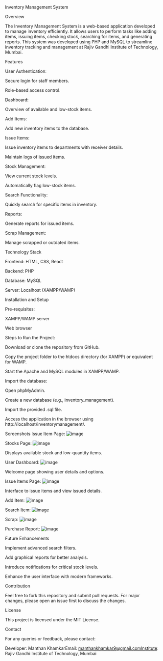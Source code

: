Inventory Management System

Overview

The Inventory Management System is a web-based application developed to manage inventory efficiently. It allows users to perform tasks like adding items, issuing items, checking stock, searching for items, and generating reports. This system was developed using PHP and MySQL to streamline inventory tracking and management at Rajiv Gandhi Institute of Technology, Mumbai.

Features

User Authentication:

Secure login for staff members.

Role-based access control.

Dashboard:

Overview of available and low-stock items.

Add Items:

Add new inventory items to the database.

Issue Items:

Issue inventory items to departments with receiver details.

Maintain logs of issued items.

Stock Management:

View current stock levels.

Automatically flag low-stock items.

Search Functionality:

Quickly search for specific items in inventory.

Reports:

Generate reports for issued items.

Scrap Management:

Manage scrapped or outdated items.

Technology Stack

Frontend: HTML, CSS, React

Backend: PHP

Database: MySQL

Server: Localhost (XAMPP/WAMP)

Installation and Setup

Pre-requisites:

XAMPP/WAMP server

Web browser

Steps to Run the Project:

Download or clone the repository from GitHub.

Copy the project folder to the htdocs directory (for XAMPP) or equivalent for WAMP.

Start the Apache and MySQL modules in XAMPP/WAMP.

Import the database:

Open phpMyAdmin.

Create a new database (e.g., inventory_management).

Import the provided .sql file.

Access the application in the browser using http://localhost/inventorymanagement/.

Screenshots
Issue Item Page:
![image](https://github.com/user-attachments/assets/39db2e7b-6830-402b-8886-dd1c0c1759cc)


Stocks Page:
![image](https://github.com/user-attachments/assets/3ddaa06d-577b-4349-8cd4-13ad2b1e25c1)

Displays available stock and low-quantity items.

User Dashboard:
![image](https://github.com/user-attachments/assets/6d4a564d-b058-46a7-87fe-d96d31471f9e)

Welcome page showing user details and options.

Issue Items Page:
![image](https://github.com/user-attachments/assets/d263b3b9-2c8f-468d-bfd5-ca6bc9f92354)

Interface to issue items and view issued details.

Add Item:
![image](https://github.com/user-attachments/assets/cba786f1-b452-4cb9-bc90-10015da0a798)

Search Item:
![image](https://github.com/user-attachments/assets/299a6acf-aa34-444f-9424-369c08ece710)

Scrap:
![image](https://github.com/user-attachments/assets/6502c1f1-4fc2-46fb-8367-8d223a28840b)

Purchase Report:
![image](https://github.com/user-attachments/assets/93e5bb38-3a21-4cfd-b7cf-d7f3b9236f83)


Future Enhancements

Implement advanced search filters.

Add graphical reports for better analysis.

Introduce notifications for critical stock levels.

Enhance the user interface with modern frameworks.

Contribution

Feel free to fork this repository and submit pull requests. For major changes, please open an issue first to discuss the changes.

License

This project is licensed under the MIT License.

Contact

For any queries or feedback, please contact:

Developer: Manthan KhamkarEmail: manthankhamkar9@gmail.comInstitute: Rajiv Gandhi Institute of Technology, Mumbai

